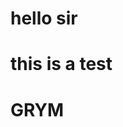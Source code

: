 <doctype html>
<html lang="sv">
<head>
  <title> test </title>
<body>
<h1>hello sir</h1>
  <h1>this is a test</h1>
</body>
</head>
<head>
  <title>2a</title>
<body>
<h1>GRYM</h1>
</body>
</head>
</html>
